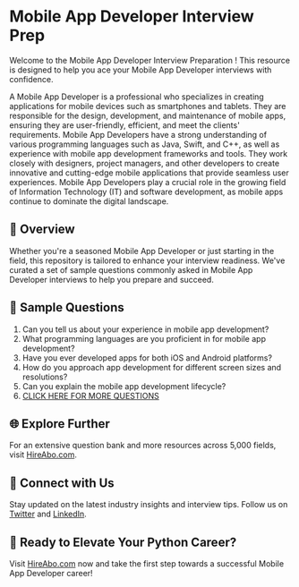 # Mobile App Developer Interview Prep

Welcome to the Mobile App Developer Interview Preparation ! This resource is designed to help you ace your Mobile App Developer interviews with confidence.

A Mobile App Developer is a professional who specializes in creating applications for mobile devices such as smartphones and tablets. They are responsible for the design, development, and maintenance of mobile apps, ensuring they are user-friendly, efficient, and meet the clients' requirements. Mobile App Developers have a strong understanding of various programming languages such as Java, Swift, and C++, as well as experience with mobile app development frameworks and tools. They work closely with designers, project managers, and other developers to create innovative and cutting-edge mobile applications that provide seamless user experiences. Mobile App Developers play a crucial role in the growing field of Information Technology (IT) and software development, as mobile apps continue to dominate the digital landscape.

## 🚀 Overview

Whether you're a seasoned Mobile App Developer or just starting in the field, this repository is tailored to enhance your interview readiness. We've curated a set of sample questions commonly asked in Mobile App Developer interviews to help you prepare and succeed.

## 📝 Sample Questions

1. Can you tell us about your experience in mobile app development?
2. What programming languages are you proficient in for mobile app development?
3. Have you ever developed apps for both iOS and Android platforms?
4. How do you approach app development for different screen sizes and resolutions?
5. Can you explain the mobile app development lifecycle?
6. [CLICK HERE FOR MORE QUESTIONS](https://hireabo.com/job/0_0_7/Mobile%20App%20Developer)

## 🌐 Explore Further

For an extensive question bank and more resources across 5,000 fields, visit [HireAbo.com](https://www.hireabo.com).

## 📱 Connect with Us

Stay updated on the latest industry insights and interview tips. Follow us on [Twitter](https://twitter.com/hireabo) and [LinkedIn](https://www.linkedin.com/in/hire-abo-3609972a8/).

## 🚀 Ready to Elevate Your Python Career?

Visit [HireAbo.com](https://www.hireabo.com) now and take the first step towards a successful Mobile App Developer career!